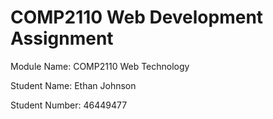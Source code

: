 # COMP2110 Web Development Assignment

Module Name: COMP2110 Web Technology

Student Name: Ethan Johnson

Student Number: 46449477